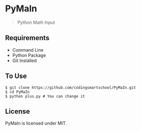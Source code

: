 # PyMaIn
> Python Math Input

## Requirements
* Command Line
* Python Package
* Git Installed

## To Use
```shell
$ git clone https://github.com/codingsmartschool/PyMaIn.git
$ cd PyMaIn
$ python plus.py # You can change it
```

## License
PyMaIn is licensed under MIT.